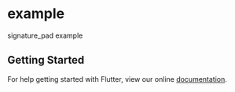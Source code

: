 # example

signature_pad example

## Getting Started

For help getting started with Flutter, view our online
[documentation](http://flutter.io/).
